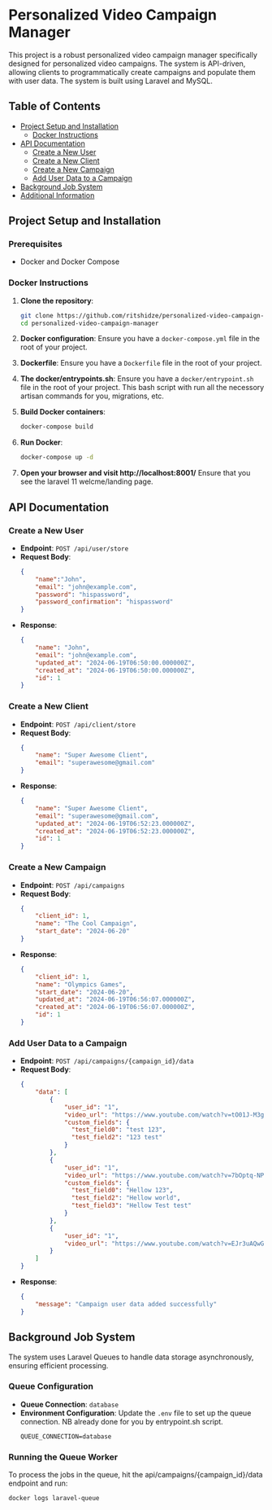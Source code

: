 # Personalized Video Campaign Manager

This project is a robust personalized video campaign manager specifically designed for personalized video campaigns. The system is API-driven, allowing clients to programmatically create campaigns and populate them with user data. The system is built using Laravel and MySQL.

## Table of Contents

- [Project Setup and Installation](#project-setup-and-installation)
  - [Docker Instructions](#docker-instructions)
- [API Documentation](#api-documentation)
  - [Create a New User](#create-a-new-user)
  - [Create a New Client](#create-a-new-client)
  - [Create a New Campaign](#create-a-new-campaign)
  - [Add User Data to a Campaign](#add-user-data-to-a-campaign)
- [Background Job System](#background-job-system)
- [Additional Information](#additional-information)

## Project Setup and Installation

### Prerequisites

- Docker and Docker Compose

### Docker Instructions

1. **Clone the repository**:
    ```bash
    git clone https://github.com/ritshidze/personalized-video-campaign-manager.git
    cd personalized-video-campaign-manager
    ```

2. **Docker configuration**:
    Ensure you have a `docker-compose.yml` file in the root of your project.

3. **Dockerfile**:
    Ensure you have a `Dockerfile` file in the root of your project.

4. **The docker/entrypoints.sh**:
    Ensure you have a `docker/entrypoint.sh` file in the root of your project. This bash script with run all the necessory artisan commands for you, migrations, etc.

5. **Build Docker containers**:
    ```bash
    docker-compose build
    ```

6. **Run Docker**:
    ```bash
    docker-compose up -d
    ```
7. **Open your browser and visit http://localhost:8001/**
   Ensure that you see the laravel 11 welcme/landing page.


## API Documentation

### Create a New User

- **Endpoint**: `POST /api/user/store`
- **Request Body**:
    ```json
    {
        "name":"John",
        "email": "john@example.com",
        "password": "hispassword",
        "password_confirmation": "hispassword"
    }
    ```
- **Response**:
    ```json
    {
        "name": "John",
        "email": "john@example.com",
        "updated_at": "2024-06-19T06:50:00.000000Z",
        "created_at": "2024-06-19T06:50:00.000000Z",
        "id": 1
    }
    ```

### Create a New Client

- **Endpoint**: `POST /api/client/store`
- **Request Body**:
    ```json
    {
        "name": "Super Awesome Client",
        "email": "superawesome@gmail.com"
    }
    ```
- **Response**:
    ```json
    {
        "name": "Super Awesome Client",
        "email": "superawesome@gmail.com",
        "updated_at": "2024-06-19T06:52:23.000000Z",
        "created_at": "2024-06-19T06:52:23.000000Z",
        "id": 1
    }
    ```

### Create a New Campaign

- **Endpoint**: `POST /api/campaigns`
- **Request Body**:
    ```json
    {
        "client_id": 1,
        "name": "The Cool Campaign",
        "start_date": "2024-06-20"
    }
    ```
- **Response**:
    ```json
    {
        "client_id": 1,
        "name": "Olympics Games",
        "start_date": "2024-06-20",
        "updated_at": "2024-06-19T06:56:07.000000Z",
        "created_at": "2024-06-19T06:56:07.000000Z",
        "id": 1
    }
    ```

### Add User Data to a Campaign

- **Endpoint**: `POST /api/campaigns/{campaign_id}/data`
- **Request Body**:
    ```json
    {
        "data": [
            {
                "user_id": "1",
                "video_url": "https://www.youtube.com/watch?v=tO01J-M3g0U",
                "custom_fields": {
                  "test_field0": "test 123",
                  "test_field2": "123 test"
                }
            },
            {
                "user_id": "1",
                "video_url": "https://www.youtube.com/watch?v=7bOptq-NPJQ",
                "custom_fields": {
                  "test_field0": "Hellow 123",
                  "test_field2": "Hellow world",
                  "test_field3": "Hellow Test test"
                }
            },
            {
                "user_id": "1",
                "video_url": "https://www.youtube.com/watch?v=EJr3uAQwGek"
            }
        ]
    }
    ```
- **Response**:
    ```json
    {
        "message": "Campaign user data added successfully"
    }
    ```

## Background Job System

The system uses Laravel Queues to handle data storage asynchronously, ensuring efficient processing.

### Queue Configuration

- **Queue Connection**: `database`
- **Environment Configuration**: Update the `.env` file to set up the queue connection. NB already done for you by entrypoint.sh script.
    ```env
    QUEUE_CONNECTION=database
    ```

### Running the Queue Worker

To process the jobs in the queue, hit the api/campaigns/{campaign_id}/data endpoint and run:
```bash
docker logs laravel-queue
